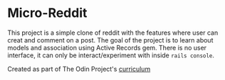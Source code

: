 # Micro-Reddit

This project is a simple clone of reddit with the features where user can creat and comment on a post. The goal of the project is to learn about models and association using Active Records gem. There is no user interface, it can only be interact/experiment with inside `rails console`.

Created as part of The Odin Project's [curriculum](https://www.theodinproject.com/courses/ruby-on-rails/lessons/building-with-active-record-ruby-on-rails#project-2-micro-reddit)